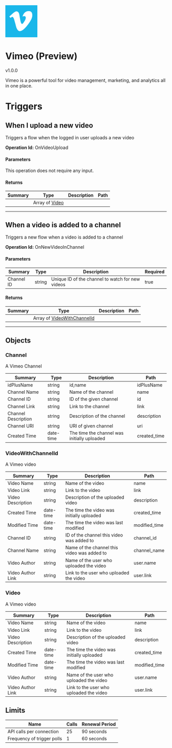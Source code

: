 <img src="icon.png" alt="Icon" data-linktype="relative-path" height="100" width="100">

# Vimeo (Preview)

v1.0.0

Vimeo is a powerful tool for video management, marketing, and analytics all in one place.


# Triggers

## When I upload a new video
Triggers a flow when the logged in user uploads a new video

**Operation Id:** OnVideoUpload

#### Parameters
This operation does not require any input.

#### Returns
| Summary | Type | Description | Path |
|---------|------|-------------|------|
|  | Array of [Video](#video) |  |  |

___

## When a video is added to a channel
Triggers a new flow when a video is added to a channel

**Operation Id:** OnNewVideoInChannel

#### Parameters
| Summary | Type | Description | Required |
|---------|------|-------------|----------|
| Channel ID | string | Unique ID of the channel to watch for new videos | true |

#### Returns
| Summary | Type | Description | Path |
|---------|------|-------------|------|
|  | Array of [VideoWithChannelId](#videowithchannelid) |  |  |

___


## Objects

### Channel
A Vimeo Channel

| Summary | Type | Description | Path |
|---------|------|-------------|------|
| idPlusName | string | id,name | idPlusName |
| Channel Name | string | Name of the channel | name |
| Channel ID | string | ID of the given channel | id |
| Channel Link | string | Link to the channel | link |
| Channel Description | string | Description of the channel | description |
| Channel URI | string | URI of given channel | uri |
| Created Time | date-time | The time the channel was initially uploaded | created_time |

### VideoWithChannelId
A Vimeo video

| Summary | Type | Description | Path |
|---------|------|-------------|------|
| Video Name | string | Name of the video | name |
| Video Link | string | Link to the video | link |
| Video Description | string | Description of the uploaded video | description |
| Created Time | date-time | The time the video was initially uploaded | created_time |
| Modified Time | date-time | The time the video was last modified | modified_time |
| Channel ID | string | ID of the channel this video was added to | channel_id |
| Channel Name | string | Name of the channel this video was added to | channel_name |
| Video Author | string | Name of the user who uploaded the video | user.name |
| Video Author Link | string | Link to the user who uploaded the video | user.link |

### Video
A Vimeo video

| Summary | Type | Description | Path |
|---------|------|-------------|------|
| Video Name | string | Name of the video | name |
| Video Link | string | Link to the video | link |
| Video Description | string | Description of the uploaded video | description |
| Created Time | date-time | The time the video was initially uploaded | created_time |
| Modified Time | date-time | The time the video was last modified | modified_time |
| Video Author | string | Name of the user who uploaded the video | user.name |
| Video Author Link | string | Link to the user who uploaded the video | user.link |

## Limits
| Name | Calls | Renewal Period |
|------|-------|----------------|
| API calls per connection | 25 | 90 seconds |
| Frequency of trigger polls | 1 | 60 seconds |


